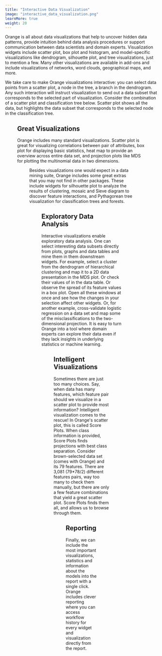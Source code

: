 ```yaml
---
title: "Interactive Data Visualization"
image: "interactive_data_visualization.png"
learnMore: true
weight: 20
---
```


Orange is all about data visualizations that help to uncover hidden data patterns, provide intuition behind data analysis procedures or support communication between data scientists and domain experts. Visualization widgets include scatter plot, box plot and histogram, and model-specific visualizations like dendrogram, silhouette plot, and tree visualizations, just to mention a few. Many other visualizations are available in add-ons and include visualizations of networks, word clouds, geographical maps, and more.

We take care to make Orange visualizations interactive: you can select data points from a scatter plot, a node in the tree, a branch in the dendrogram. Any such interaction will instruct visualization to send out a data subset that corresponds to the selected part of visualization. Consider the combination of a scatter plot and classification tree below. Scatter plot shows all the data, but highlights the data subset that corresponds to the selected node in the classification tree.

<Figure src="tree-selection-scatterplot.thumb.png" />

## Great Visualizations
Orange includes many standard visualizations. Scatter plot is great for visualizing correlations between pair of attributes, box plot for displaying basic statistics, heat map to provide an overview across entire data set, and projection plots like MDS for plotting the multinomial data in two dimensions.

<Figure src="collage-visualizations.thumb.png" />


Besides visualizations one would expect in a data mining suite, Orange includes some great extras that you may not find in other packages. These include widgets for silhouette plot to analyze the results of clustering, mosaic and Sieve diagram to discover feature interactions, and Pythagorean tree visualization for classification trees and forests.

<Figure src="advanced-visualizations.thumb.png" />



## Exploratory Data Analysis
Interactive visualizations enable exploratory data analysis. One can select interesting data subsets directly from plots, graphs and data tables and mine them in them downstream widgets. For example, select a cluster from the dendrogram of hierarchical clustering and map it to a 2D data presentation in the MDS plot. Or check their values of in the data table. Or observe the spread of its feature values in a box plot. Open all these windows at once and see how the changes in your selection affect other widgets. Or, for another example, cross-validate logistic regression on a data set and map some of the misclassifications to the two-dimensional projection. It is easy to turn Orange into a tool where domain experts can explore their data even if they lack insights in underlying statistics or machine learning.

<Figure src="misclass-exploratory.thumb.png" />

## Intelligent Visualizations
Sometimes there are just too many choices. Say, when data has many features, which feature pair should we visualize in a scatter plot to provide most information? Intelligent visualization comes to the rescue! In Orange's scatter plot, this is called Score Plots. When class information is provided, Score Plots finds projections with best class separation. Consider brown-selected data set (comes with Orange) and its 79 features. There are 3,081 (79*78/2) different features pairs, way too many to check them manually, but there are only a few feature combinations that yield a great scatter plot. Score Plots finds them all, and allows us to browse through them.

<Figure src="projection-ranking.thumb.png" />

## Reporting
Finally, we can include the most important visualizations, statistics and information about the models into the report with a single click. Orange includes clever reporting where you can access workflow history for every widget and visualization directly from the report.

<Figure src="report.thumb.png" />

  